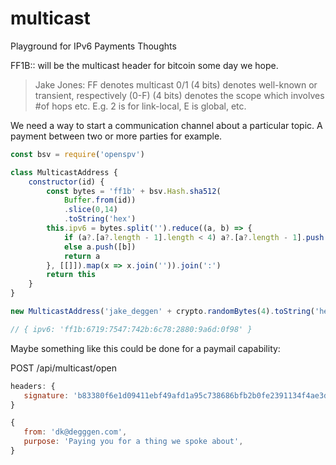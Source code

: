 # multicast
Playground for IPv6 Payments Thoughts

FF1B:: will be the multicast header for bitcoin some day we hope. 

> Jake Jones:
> FF denotes multicast
> 0/1 (4 bits) denotes well-known or transient, respectively
> (0-F) (4 bits) denotes the scope which involves #of hops etc. E.g. 2 is for link-local, E is global, etc.

We need a way to start a communication channel about a particular topic. A payment between two or more parties for example.

```javascript
const bsv = require('openspv')

class MulticastAddress {
    constructor(id) {
        const bytes = 'ff1b' + bsv.Hash.sha512(
            Buffer.from(id))
            .slice(0,14)
            .toString('hex')
        this.ipv6 = bytes.split('').reduce((a, b) => {
            if (a?.[a?.length - 1].length < 4) a?.[a?.length - 1].push(b)
            else a.push([b])
            return a
        }, [[]]).map(x => x.join('')).join(':')
        return this
    }
}

new MulticastAddress('jake_deggen' + crypto.randomBytes(4).toString('hex'))

// { ipv6: 'ff1b:6719:7547:742b:6c78:2880:9a6d:0f98' }

```

Maybe something like this could be done for a paymail capability:

POST /api/multicast/open
```javascript
headers: {
   signature: 'b83380f6e1d09411ebf49afd1a95c738686bfb2b0fe2391134f4ae3d6d77b78a'
}

{
   from: 'dk@degggen.com',
   purpose: 'Paying you for a thing we spoke about',
}
```
